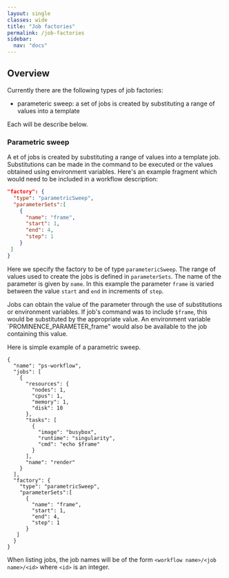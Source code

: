 ```yaml
---
layout: single
classes: wide
title: "Job factories"
permalink: /job-factories
sidebar:
  nav: "docs"
---
```


## Overview
Currently there are the following types of job factories:
* parameteric sweep: a set of jobs is created by substituting a range of values into a template

Each will be describe below.

### Parametric sweep
A et of jobs is created by substituting a range of values into a template job. Substitutions can be made in the command to be executed or the values obtained using environment variables. Here's an example fragment which would need to be included in a workflow description:
```json
"factory": {
  "type": "parametricSweep",
  "parameterSets":[
    {
      "name": "frame",
      "start": 1,
      "end": 4,
      "step": 1
    }
 ]
}
```
Here we specify the factory to be of type `parametericSweep`. The range of values used to create the jobs is defined in `parameterSets`.
The name of the parameter is given by `name`. In this example the parameter `frame` is varied between the value `start` and `end` in increments of `step`.

Jobs can obtain the value of the parameter through the use of substitutions or environment variables.
If job's command was to include `$frame`, this would be substituted by the appropriate value. An environment variable `PROMINENCE_PARAMETER_frame"
would also be available to the job containing this value.

Here is simple example of a parametric sweep.
```
{
  "name": "ps-workflow",
  "jobs": [
    {
      "resources": {
        "nodes": 1,
        "cpus": 1,
        "memory": 1,
        "disk": 10
      },
      "tasks": [
        {
          "image": "busybox",
          "runtime": "singularity",
          "cmd": "echo $frame"
        }
      ],
      "name": "render"
    }
  ],
  "factory": {
    "type": "parametricSweep",
    "parameterSets":[
      {
        "name": "frame",
        "start": 1,
        "end": 4,
        "step": 1
      }
   ]
  }
}
```

When listing jobs, the job names will be of the form `<workflow name>/<job name>/<id>` where `<id>` is an integer.

